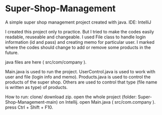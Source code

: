 # Super-Shop-Management
A simple super shop management project created with java. 
IDE: IntelliJ

I created this project only to practice. 
But I tried to make the codes easily readable, reuseable and changeable. 
I used File class to handle login information (id and pass) and creating memo for particular user. 
I marked where the codes should change to add or remove some products in the future.

java files are here ( src/com/company ).

Main.java is used to run the project. 
UserControl.java is used to work with user and file (login info and memo). 
Products.java is used to control the products of the super shop. 
Others are used to control that type (file name is written as type) of products.

How to run:
clone/ download zip.
open the whole project (folder: Super-Shop-Management-main) on Intellij.
open Main.java ( src/com.company ).
press Ctrl + Shift + F10.
